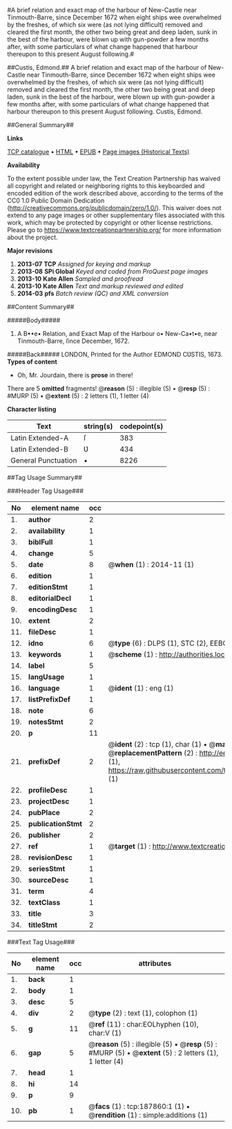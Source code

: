 #A brief relation and exact map of the harbour of New-Castle near Tinmouth-Barre, since December 1672 when eight ships wee overwhelmed by the freshes, of which six were (as not lying difficult) removed and cleared the first month, the other two being great and deep laden, sunk in the best of the harbour, were blown up with gun-powder a few months after, with some particulars of what change happened that harbour thereupon to this present August following.#

##Custis, Edmond.##
A brief relation and exact map of the harbour of New-Castle near Tinmouth-Barre, since December 1672 when eight ships wee overwhelmed by the freshes, of which six were (as not lying difficult) removed and cleared the first month, the other two being great and deep laden, sunk in the best of the harbour, were blown up with gun-powder a few months after, with some particulars of what change happened that harbour thereupon to this present August following.
Custis, Edmond.

##General Summary##

**Links**

[TCP catalogue](http://www.ota.ox.ac.uk/tcp/)  • 
[HTML](http://tei.it.ox.ac.uk/tcp/Texts-HTML/free/B08/B08883.html)  • 
[EPUB](http://tei.it.ox.ac.uk/tcp/Texts-EPUB/free/B08/B08883.epub) • 
[Page images (Historical Texts)](https://historicaltexts.jisc.ac.uk/eebo-62369138e)

**Availability**

To the extent possible under law, the Text Creation Partnership has waived all copyright and related or neighboring rights to this keyboarded and encoded edition of the work described above, according to the terms of the CC0 1.0 Public Domain Dedication (http://creativecommons.org/publicdomain/zero/1.0/). This waiver does not extend to any page images or other supplementary files associated with this work, which may be protected by copyright or other license restrictions. Please go to https://www.textcreationpartnership.org/ for more information about the project.

**Major revisions**

1. __2013-07__ __TCP__ *Assigned for keying and markup*
1. __2013-08__ __SPi Global__ *Keyed and coded from ProQuest page images*
1. __2013-10__ __Kate Allen__ *Sampled and proofread*
1. __2013-10__ __Kate Allen__ *Text and markup reviewed and edited*
1. __2014-03__ __pfs__ *Batch review (QC) and XML conversion*

##Content Summary##

#####Body#####

1. A B••e• Relation, and Exact Map of the Harbour o• New-Ca•t•e, near Tinmouth-Barre, ſince December, 1672.

#####Back#####
LONDON, Printed for the Author EDMOND CƲSTIS, 1673.
**Types of content**

  * Oh, Mr. Jourdain, there is **prose** in there!

There are 5 **omitted** fragments! 
 @__reason__ (5) : illegible (5)  •  @__resp__ (5) : #MURP (5)  •  @__extent__ (5) : 2 letters (1), 1 letter (4)

**Character listing**


|Text|string(s)|codepoint(s)|
|---|---|---|
|Latin Extended-A|ſ|383|
|Latin Extended-B|Ʋ|434|
|General Punctuation|•|8226|

##Tag Usage Summary##

###Header Tag Usage###

|No|element name|occ|attributes|
|---|---|---|---|
|1.|__author__|2||
|2.|__availability__|1||
|3.|__biblFull__|1||
|4.|__change__|5||
|5.|__date__|8| @__when__ (1) : 2014-11 (1)|
|6.|__edition__|1||
|7.|__editionStmt__|1||
|8.|__editorialDecl__|1||
|9.|__encodingDesc__|1||
|10.|__extent__|2||
|11.|__fileDesc__|1||
|12.|__idno__|6| @__type__ (6) : DLPS (1), STC (2), EEBO-CITATION (1), OCLC (1), VID (1)|
|13.|__keywords__|1| @__scheme__ (1) : http://authorities.loc.gov/ (1)|
|14.|__label__|5||
|15.|__langUsage__|1||
|16.|__language__|1| @__ident__ (1) : eng (1)|
|17.|__listPrefixDef__|1||
|18.|__note__|6||
|19.|__notesStmt__|2||
|20.|__p__|11||
|21.|__prefixDef__|2| @__ident__ (2) : tcp (1), char (1)  •  @__matchPattern__ (2) : ([0-9\-]+):([0-9IVX]+) (1), (.+) (1)  •  @__replacementPattern__ (2) : http://eebo.chadwyck.com/downloadtiff?vid=$1&page=$2 (1), https://raw.githubusercontent.com/textcreationpartnership/Texts/master/tcpchars.xml#$1 (1)|
|22.|__profileDesc__|1||
|23.|__projectDesc__|1||
|24.|__pubPlace__|2||
|25.|__publicationStmt__|2||
|26.|__publisher__|2||
|27.|__ref__|1| @__target__ (1) : http://www.textcreationpartnership.org/docs/. (1)|
|28.|__revisionDesc__|1||
|29.|__seriesStmt__|1||
|30.|__sourceDesc__|1||
|31.|__term__|4||
|32.|__textClass__|1||
|33.|__title__|3||
|34.|__titleStmt__|2||


###Text Tag Usage###

|No|element name|occ|attributes|
|---|---|---|---|
|1.|__back__|1||
|2.|__body__|1||
|3.|__desc__|5||
|4.|__div__|2| @__type__ (2) : text (1), colophon (1)|
|5.|__g__|11| @__ref__ (11) : char:EOLhyphen (10), char:V (1)|
|6.|__gap__|5| @__reason__ (5) : illegible (5)  •  @__resp__ (5) : #MURP (5)  •  @__extent__ (5) : 2 letters (1), 1 letter (4)|
|7.|__head__|1||
|8.|__hi__|14||
|9.|__p__|9||
|10.|__pb__|1| @__facs__ (1) : tcp:187860:1 (1)  •  @__rendition__ (1) : simple:additions (1)|
